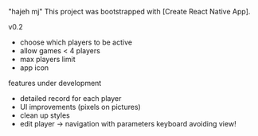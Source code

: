 "hajeh mj"
This project was bootstrapped with [Create React Native App].

v0.2
- choose which players to be active
- allow games < 4 players
- max players limit
- app icon

features under development
- detailed record for each player
- UI improvements (pixels on pictures)
- clean up styles
- edit player -> navigation with parameters
  keyboard avoiding view!
